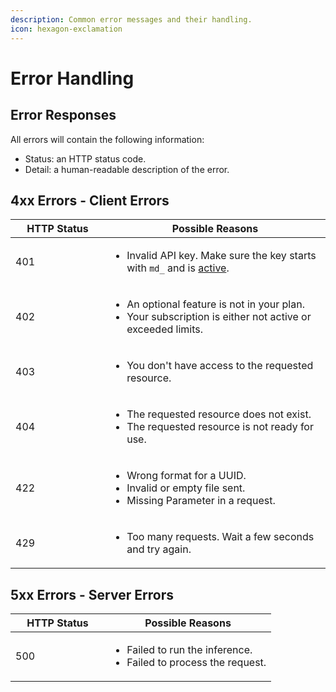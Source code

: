 ```yaml
---
description: Common error messages and their handling.
icon: hexagon-exclamation
---
```


# Error Handling

## Error Responses

All errors will contain the following information:

* Status: an HTTP status code.
* Detail: a human-readable description of the error.

## 4xx Errors - Client Errors

<table><thead><tr><th width="135">HTTP Status</th><th>Possible Reasons</th></tr></thead><tbody><tr><td>401</td><td><ul><li>Invalid API key. Make sure the key starts with <code>md_</code> and is <a href="api-keys.md">active</a>.</li></ul></td></tr><tr><td>402</td><td><ul><li>An optional feature is not in your plan.</li><li>Your subscription is either not active or exceeded limits.</li></ul></td></tr><tr><td>403</td><td><ul><li>You don't have access to the requested resource.</li></ul></td></tr><tr><td>404</td><td><ul><li>The requested resource does not exist.</li><li>The requested resource is not ready for use.</li></ul></td></tr><tr><td>422</td><td><ul><li>Wrong format for a UUID.</li><li>Invalid or empty file sent.</li><li>Missing Parameter in a request.</li></ul></td></tr><tr><td>429</td><td><ul><li>Too many requests. Wait a few seconds and try again.</li></ul></td></tr></tbody></table>

## 5xx Errors - Server Errors

<table><thead><tr><th width="135">HTTP Status</th><th>Possible Reasons</th></tr></thead><tbody><tr><td>500</td><td><ul><li>Failed to run the inference.</li><li>Failed to process the request.</li></ul></td></tr></tbody></table>
